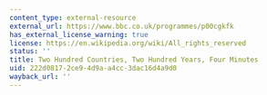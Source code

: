 ```yaml
---
content_type: external-resource
external_url: https://www.bbc.co.uk/programmes/p00cgkfk
has_external_license_warning: true
license: https://en.wikipedia.org/wiki/All_rights_reserved
status: ''
title: Two Hundred Countries, Two Hundred Years, Four Minutes
uid: 222d0817-2ce9-4d9a-a4cc-3dac16d4a9d0
wayback_url: ''
---
```

